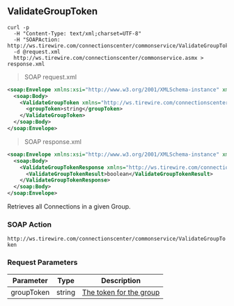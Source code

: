 ## ValidateGroupToken

```shell
curl -p
  -H "Content-Type: text/xml;charset=UTF-8"
  -H "SOAPAction: http://ws.tirewire.com/connectionscenter/commonservice/ValidateGroupToken"
  -d @request.xml
  http://ws.tirewire.com/connectionscenter/commonservice.asmx > response.xml
```

> SOAP request.xml

```xml
<soap:Envelope xmlns:xsi="http://www.w3.org/2001/XMLSchema-instance" xmlns:xsd="http://www.w3.org/2001/XMLSchema" xmlns:soap="http://schemas.xmlsoap.org/soap/envelope/">
  <soap:Body>
    <ValidateGroupToken xmlns="http://ws.tirewire.com/connectionscenter/commonservice">
      <groupToken>string</groupToken>
    </ValidateGroupToken>
  </soap:Body>
</soap:Envelope>
```

> SOAP response.xml

```xml
<soap:Envelope xmlns:xsi="http://www.w3.org/2001/XMLSchema-instance" xmlns:xsd="http://www.w3.org/2001/XMLSchema" xmlns:soap="http://schemas.xmlsoap.org/soap/envelope/">
  <soap:Body>
    <ValidateGroupTokenResponse xmlns="http://ws.tirewire.com/connectionscenter/commonservice">
      <ValidateGroupTokenResult>boolean</ValidateGroupTokenResult>
    </ValidateGroupTokenResponse>
  </soap:Body>
</soap:Envelope>
```

Retrieves all Connections in a given Group.

### SOAP Action
`http://ws.tirewire.com/connectionscenter/commonservice/ValidateGroupToken`

### Request Parameters
Parameter | Type | Description
--------- | ---- | -----------
groupToken | string | [The token for the group](#creating-a-group)
